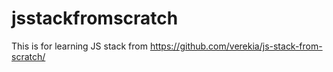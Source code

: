 # jsstackfromscratch
This is for learning JS stack from https://github.com/verekia/js-stack-from-scratch/
